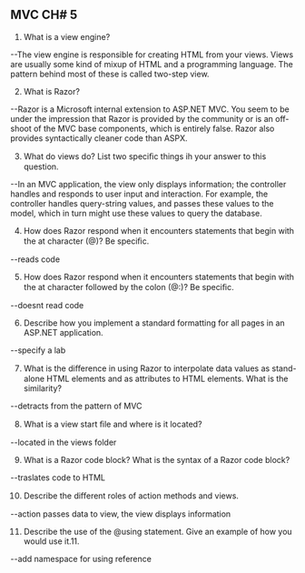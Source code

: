 MVC CH# 5
--


1. What is a view engine?

--The view engine is responsible for creating HTML from your views. Views are usually some kind of mixup of HTML and a programming language. The pattern behind most of these is called two-step view.

2. What is Razor?

--Razor is a Microsoft internal extension to ASP.NET MVC. You seem to be under the impression that Razor is provided by the community or is an off-shoot of the MVC base components, which is entirely false. Razor also provides syntactically cleaner code than ASPX.

3. What do views do? List two speciﬁc things ih your answer to this question.

--In an MVC application, the view only displays information; the controller handles and responds to user input and interaction. For example, the controller handles query-string values, and passes these values to the model, which in turn might use these values to query the database.

4. How does Razor respond when it encounters statements that begin with the at character (@)? Be speciﬁc.

--reads code

5. How does Razor respond when it encounters statements that begin with the at character followed by the colon (@:)? Be speciﬁc.

--doesnt read code

6. Describe how you implement a standard formatting for all pages in an ASP.NET application.

--specify a lab

7. What is the diﬀerence in using Razor to interpolate data values as stand-alone HTML elements and as attributes to HTML elements. What is the similarity?

--detracts from the pattern of MVC

8. What is a view start ﬁle and where is it located?

--located in the views folder

9. What is a Razor code block? What is the syntax of a Razor code block?

--traslates code to HTML

10. Describe the diﬀerent roles of action methods and views.

--action passes data to view, the view displays information

11. Describe the use of the @using statement. Give an example of how you would use it.11. 
 

--add namespace for using reference
